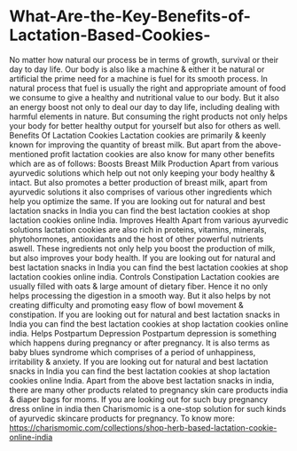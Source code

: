 # What-Are-the-Key-Benefits-of-Lactation-Based-Cookies-
No matter how natural our process be in terms of growth, survival or their day to day life. Our body is also like a machine &amp; either it be natural or artificial the prime need for a machine is fuel for its smooth process. In natural process that fuel is usually the right and appropriate amount of food we consume to give a healthy and nutritional value to our body. But it also an energy boost not only to deal our day to day life, including dealing with harmful elements in nature. But consuming the right products not only helps your body for better healthy output for yourself but also for others as well. Benefits Of Lactation Cookies Lactation cookies are primarily &amp; keenly known for improving the quantity of breast milk. But apart from the above-mentioned profit lactation cookies are also know for many other benefits which are as of follows:  Boosts Breast Milk Production Apart from various ayurvedic solutions which help out not only keeping your body healthy &amp; intact. But also promotes a better production of breast milk, apart from ayurvedic solutions it also comprises of various other ingredients which help you optimize the same. If you are looking out for natural and best lactation snacks in India you can find the best lactation cookies at shop lactation cookies online India.   Improves Health Apart from various ayurvedic solutions lactation cookies are also rich in proteins, vitamins, minerals, phytohormones, antioxidants and the host of other powerful nutrients aswell. These ingredients not only help you boost the production of milk, but also improves your body health. If you are looking out for natural and best lactation snacks in India you can find the best lactation cookies at shop lactation cookies online india.   Controls Constipation Lactation cookies are usually filled with oats &amp; large amount of dietary fiber. Hence it no only helps processing the digestion in a smooth way. But it also helps by not creating difficulty and promoting easy flow of bowl movement &amp; constipation. If you are looking out for natural and best lactation snacks in India you can find the best lactation cookies at shop lactation cookies online india.   Helps Postpartum Depression Postpartum depression is something which happens during pregnancy or after pregnancy. It is also terms as baby blues syndrome which comprises of a period of unhappiness, irritability &amp; anxiety. If you are looking out for natural and best lactation snacks in India you can find the best lactation cookies at shop lactation cookies online India.   Apart from the above best lactation snacks in india, there are many other products related to pregnancy skin care products india &amp; diaper bags for moms. If you are looking out for such buy pregnancy dress online in india then Charismomic is a one-stop solution for such kinds of ayurvedic skincare products for pregnancy.   To know more: https://charismomic.com/collections/shop-herb-based-lactation-cookie-online-india
